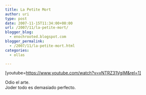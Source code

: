 ```yaml
---
title: La Petite Mort
author: uri
type: post
date: 2007-11-15T11:34:00+00:00
url: /2007/11/la-petite-mort/
blogger_blog:
  - enochrooted.blogspot.com
blogger_permalink:
  - /2007/11/la-petite-mort.html
categories:
  - ollas

---
```

[youtube=https://www.youtube.com/watch?v=vNTRZ31VgiM&rel=1]

Odio el arte.  
Joder todo es demasiado perfecto.